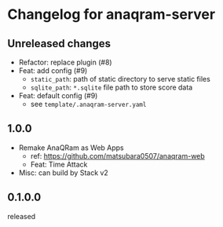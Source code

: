 # Changelog for anaqram-server

## Unreleased changes

- Refactor: replace plugin (#8)
- Feat: add config (#9)
    - `static_path`: path of static directory to serve static files
    - `sqlite_path`: `*.sqlite` file path to store score data
- Feat: default config (#9)
    - see `template/.anaqram-server.yaml`

## 1.0.0

- Remake AnaQRam as Web Apps
    - ref: https://github.com/matsubara0507/anaqram-web
    - Feat: Time Attack
- Misc: can build by Stack v2

## 0.1.0.0

released
